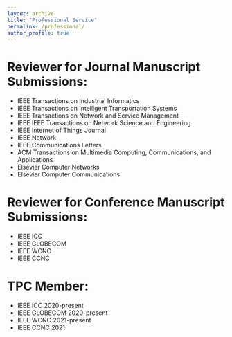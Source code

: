 ```yaml
---
layout: archive
title: "Professional Service"
permalink: /professional/
author_profile: true
---
```


Reviewer for Journal Manuscript Submissions: 
======
* IEEE Transactions on Industrial Informatics
* IEEE Transactions on Intelligent Transportation Systems
* IEEE Transactions on Network and Service Management 
* IEEE IEEE Transactions on Network Science and Engineering
* IEEE Internet of Things Journal
* IEEE Network
* IEEE Communications Letters
* ACM Transactions on Multimedia Computing, Communications, and Applications
* Elsevier Computer Networks
* Elsevier Computer Communications

Reviewer for Conference Manuscript Submissions: 
======
* IEEE ICC
* IEEE GLOBECOM
* IEEE WCNC
* IEEE CCNC

TPC Member:
======
* IEEE ICC 2020-present
* IEEE GLOBECOM 2020-present
* IEEE WCNC 2021-present
* IEEE CCNC 2021